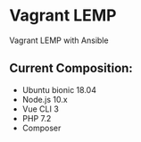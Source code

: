 # Vagrant LEMP
Vagrant LEMP with Ansible

## Current Composition:

* Ubuntu bionic 18.04
* Node.js 10.x
* Vue CLI 3
* PHP 7.2
* Composer